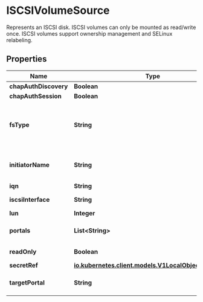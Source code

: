 

# ISCSIVolumeSource

Represents an ISCSI disk. ISCSI volumes can only be mounted as read/write once. ISCSI volumes support ownership management and SELinux relabeling.
## Properties

Name | Type | Description | Notes
------------ | ------------- | ------------- | -------------
**chapAuthDiscovery** | **Boolean** | whether support iSCSI Discovery CHAP authentication |  [optional]
**chapAuthSession** | **Boolean** | whether support iSCSI Session CHAP authentication |  [optional]
**fsType** | **String** | Filesystem type of the volume that you want to mount. Tip: Ensure that the filesystem type is supported by the host operating system. Examples: \&quot;ext4\&quot;, \&quot;xfs\&quot;, \&quot;ntfs\&quot;. Implicitly inferred to be \&quot;ext4\&quot; if unspecified. More info: https://kubernetes.io/docs/concepts/storage/volumes#iscsi |  [optional]
**initiatorName** | **String** | Custom iSCSI Initiator Name. If initiatorName is specified with iscsiInterface simultaneously, new iSCSI interface &lt;target portal&gt;:&lt;volume name&gt; will be created for the connection. |  [optional]
**iqn** | **String** | Target iSCSI Qualified Name. | 
**iscsiInterface** | **String** | iSCSI Interface Name that uses an iSCSI transport. Defaults to &#39;default&#39; (tcp). |  [optional]
**lun** | **Integer** | iSCSI Target Lun number. | 
**portals** | **List&lt;String&gt;** | iSCSI Target Portal List. The portal is either an IP or ip_addr:port if the port is other than default (typically TCP ports 860 and 3260). |  [optional]
**readOnly** | **Boolean** | ReadOnly here will force the ReadOnly setting in VolumeMounts. Defaults to false. |  [optional]
**secretRef** | [**io.kubernetes.client.models.V1LocalObjectReference**](io.kubernetes.client.models.V1LocalObjectReference.md) |  |  [optional]
**targetPortal** | **String** | iSCSI Target Portal. The Portal is either an IP or ip_addr:port if the port is other than default (typically TCP ports 860 and 3260). | 



